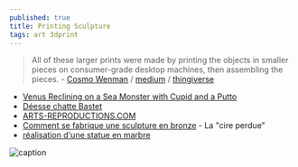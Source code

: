 ```yaml
---
published: true
title: Printing Sculpture
tags: art 3dprint
---
```

> All of these larger prints were made by printing the objects in smaller pieces on consumer-grade desktop machines, then assembling the pieces. - [Cosmo Wenman](https://cosmowenman.com/) / [medium](https://medium.com/@CosmoWenman/3d-printing-3d-capture-and-opportunities-for-design-custodians-7985097d2ac4) / [thingiverse](https://www.thingiverse.com/thing:196037)

- [Venus Reclining on a Sea Monster with Cupid and a Putto](https://www.thingiverse.com/thing:24263)
- [Déesse chatte Bastet ](https://ateliersartmuseesnationaux.fr/fr/sculptures/RE000037?guid=614a58682d82c)
- [ARTS-REPRODUCTIONS.COM](http://www.arts-reproductions.com/posts/34-copies-et-reproductions-de-sculptures-statues-bustes-et-statuettes-sur-mesure)
- [Comment se fabrique une sculpture en bronze](https://www.royaldecorations.fr/comment-se-fabrique-une-sculpture-en-bronze) - La "cire perdue"
- [réalisation d'une statue en marbre](https://www.youtube.com/watch?v=H5a7oln81hI)

![caption](https://miro.medium.com/max/1400/1*W_A3tqlt1IfzxvKWvDQJ0w.jpeg)
